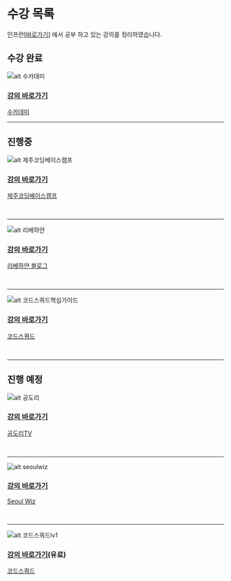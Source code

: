 # 수강 목록

인프런[[바로가기](https://www.inflearn.com/)] 에서 공부 하고 있는 강의를 정리하였습니다.   

  
    

## 수강 완료

![alt 수카데미](img/01.png)   
### [강의 바로가기](https://www.inflearn.com/course/html-css-sucademy/#)  
[수카데미](https://www.sucademy.com/)


---

## 진행중

 ![alt 제주코딩베이스캠프](img/1.png)
 ###  [강의 바로가기](https://www.inflearn.com/course/%EC%A0%9C%EC%A3%BC%EC%BD%94%EB%94%A9-%EC%9B%B9%EA%B0%9C%EB%B0%9C-30%EB%B6%84%EC%9A%94%EC%95%BD/#)     
[제주코딩베이스캠프](http://www.jejucodingcamp.com/)

<br/>

---

![alt 리베하얀](img/2.png)
### [강의 바로가기](https://www.inflearn.com/course/html-css-sucademy/#)   
[리베하얀 블로그](http://www.jejucodingcamp.com/)

<br/>

---



![alt 코드스쿼드핵심가이드](img/4.png)  
### [강의 바로가기](https://www.inflearn.com/course/html-css-%EA%B0%95%EC%A2%8C-codesquad#) 
[코드스쿼드](https://codesquad.kr/)

<br/>

---

## 진행 예정

![alt 공도리](img/3.png) 
### [강의 바로가기](https://www.inflearn.com/course/html5/#)  
[공도리TV](https://www.youtube.com/channel/UCUiLDqX0HPE0AUeieMEb2-g)

<br/>

---

![alt seoulwiz](img/5.png)  
### [강의 바로가기](https://www.inflearn.com/course/html-css-%EA%B0%95%EC%A2%8C/#) 
[Seoul Wiz]()

<br/>

---

![alt 코드스쿼드lv1](img/6.png)  
### [강의 바로가기](https://www.inflearn.com/course/javascript-%EC%9E%90%EB%B0%94%EC%8A%A4%ED%81%AC%EB%A6%BD%ED%8A%B8-codesquad-masters_lv1#)(유료) 
[코드스쿼드](https://codesquad.kr/)

